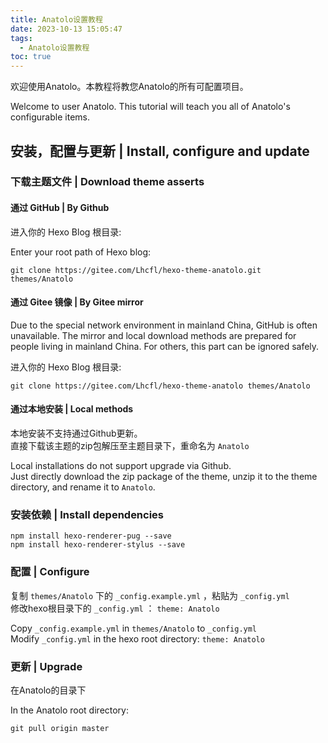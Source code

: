 ```yaml
---
title: Anatolo设置教程
date: 2023-10-13 15:05:47
tags:
  - Anatolo设置教程
toc: true
---
```


欢迎使用Anatolo。本教程将教您Anatolo的所有可配置项目。

Welcome to user Anatolo. This tutorial will teach you all of Anatolo's configurable items.

## 安装，配置与更新 | Install, configure and update

### 下载主题文件 | Download theme asserts

#### 通过 GitHub | By Github

进入你的 Hexo Blog 根目录:

Enter your root path of Hexo blog:

``` 
git clone https://gitee.com/Lhcfl/hexo-theme-anatolo.git themes/Anatolo
```

#### 通过 Gitee 镜像 | By Gitee mirror

<div class="tip">
Due to the special network environment in mainland China, GitHub is often unavailable. The mirror and local download methods are prepared for people living in mainland China. For others, this part can be ignored safely.
</div>

进入你的 Hexo Blog 根目录:

``` 
git clone https://gitee.com/Lhcfl/hexo-theme-anatolo themes/Anatolo
```

#### 通过本地安装 | Local methods

本地安装不支持通过Github更新。  
直接下载该主题的zip包解压至主题目录下，重命名为 `Anatolo` 

Local installations do not support upgrade via Github.  
Just directly download the zip package of the theme, unzip it to the theme directory, and rename it to `Anatolo`.

### 安装依赖 | Install dependencies

```
npm install hexo-renderer-pug --save
npm install hexo-renderer-stylus --save
```

### 配置 | Configure

复制 `themes/Anatolo` 下的 `_config.example.yml` ，粘贴为 `_config.yml`  
修改hexo根目录下的 `_config.yml` ： `theme: Anatolo`

Copy `_config.example.yml` in `themes/Anatolo` to `_config.yml`  
Modify `_config.yml` in the hexo root directory: `theme: Anatolo`

### 更新 | Upgrade

在Anatolo的目录下

In the Anatolo root directory:

```
git pull origin master
```

